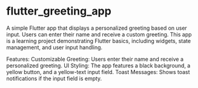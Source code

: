 # flutter_greeting_app

A simple Flutter app that displays a personalized greeting based on user input. Users can enter their name and receive a custom greeting. This app is a learning project demonstrating Flutter basics, including widgets, state management, and user input handling.

Features:
Customizable Greeting: Users enter their name and receive a personalized greeting.
UI Styling: The app features a black background, a yellow button, and a yellow-text input field.
Toast Messages: Shows toast notifications if the input field is empty.
